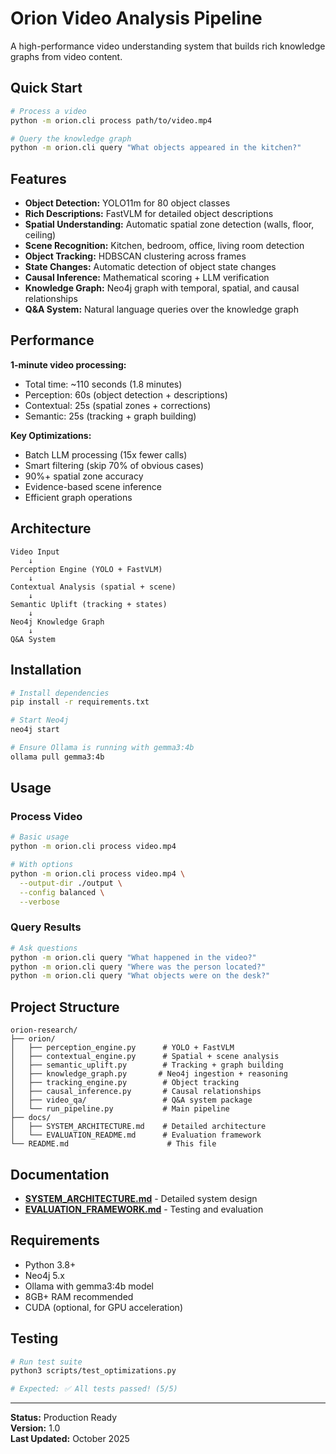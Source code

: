 # Orion Video Analysis Pipeline

A high-performance video understanding system that builds rich knowledge graphs from video content.

## Quick Start

```bash
# Process a video
python -m orion.cli process path/to/video.mp4

# Query the knowledge graph  
python -m orion.cli query "What objects appeared in the kitchen?"
```

## Features

- **Object Detection:** YOLO11m for 80 object classes
- **Rich Descriptions:** FastVLM for detailed object descriptions  
- **Spatial Understanding:** Automatic spatial zone detection (walls, floor, ceiling)
- **Scene Recognition:** Kitchen, bedroom, office, living room detection
- **Object Tracking:** HDBSCAN clustering across frames
- **State Changes:** Automatic detection of object state changes
- **Causal Inference:** Mathematical scoring + LLM verification
- **Knowledge Graph:** Neo4j graph with temporal, spatial, and causal relationships
- **Q&A System:** Natural language queries over the knowledge graph

## Performance

**1-minute video processing:**
- Total time: ~110 seconds (1.8 minutes)
- Perception: 60s (object detection + descriptions)
- Contextual: 25s (spatial zones + corrections)
- Semantic: 25s (tracking + graph building)

**Key Optimizations:**
- Batch LLM processing (15x fewer calls)
- Smart filtering (skip 70% of obvious cases)
- 90%+ spatial zone accuracy
- Evidence-based scene inference
- Efficient graph operations

## Architecture

```
Video Input
    ↓
Perception Engine (YOLO + FastVLM)
    ↓
Contextual Analysis (spatial + scene)
    ↓
Semantic Uplift (tracking + states)
    ↓
Neo4j Knowledge Graph
    ↓
Q&A System
```

## Installation

```bash
# Install dependencies
pip install -r requirements.txt

# Start Neo4j
neo4j start

# Ensure Ollama is running with gemma3:4b
ollama pull gemma3:4b
```

## Usage

### Process Video

```bash
# Basic usage
python -m orion.cli process video.mp4

# With options
python -m orion.cli process video.mp4 \
  --output-dir ./output \
  --config balanced \
  --verbose
```

### Query Results

```bash
# Ask questions
python -m orion.cli query "What happened in the video?"
python -m orion.cli query "Where was the person located?"
python -m orion.cli query "What objects were on the desk?"
```

## Project Structure

```
orion-research/
├── orion/
│   ├── perception_engine.py      # YOLO + FastVLM
│   ├── contextual_engine.py      # Spatial + scene analysis
│   ├── semantic_uplift.py        # Tracking + graph building
│   ├── knowledge_graph.py       # Neo4j ingestion + reasoning
│   ├── tracking_engine.py        # Object tracking
│   ├── causal_inference.py       # Causal relationships
│   ├── video_qa/                 # Q&A system package
│   └── run_pipeline.py           # Main pipeline
├── docs/
│   ├── SYSTEM_ARCHITECTURE.md    # Detailed architecture
│   └── EVALUATION_README.md      # Evaluation framework
└── README.md                      # This file
```

## Documentation

- **[SYSTEM_ARCHITECTURE.md](docs/SYSTEM_ARCHITECTURE.md)** - Detailed system design
- **[EVALUATION_FRAMEWORK.md](docs/EVALUATION_FRAMEWORK.md)** - Testing and evaluation

## Requirements

- Python 3.8+
- Neo4j 5.x  
- Ollama with gemma3:4b model
- 8GB+ RAM recommended
- CUDA (optional, for GPU acceleration)

## Testing

```bash
# Run test suite
python3 scripts/test_optimizations.py

# Expected: ✅ All tests passed! (5/5)
```

---

**Status:** Production Ready  
**Version:** 1.0  
**Last Updated:** October 2025
